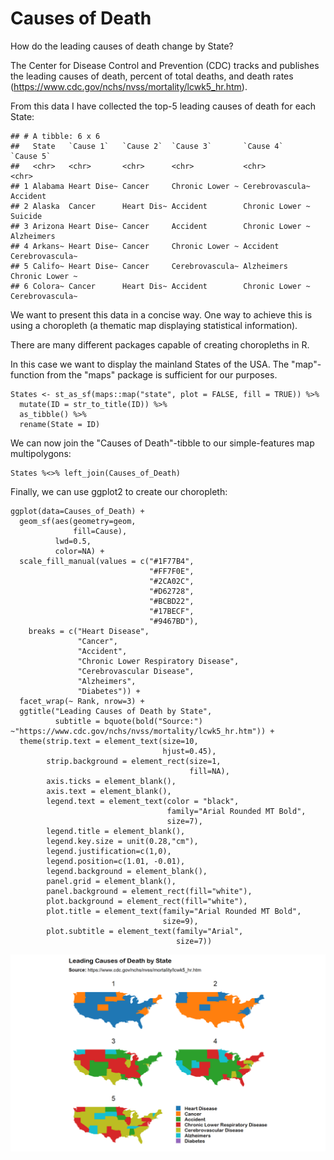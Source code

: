 Causes of Death
===============

How do the leading causes of death change by State?

The Center for Disease Control and Prevention (CDC) tracks and publishes
the leading causes of death, percent of total deaths, and death rates
(<https://www.cdc.gov/nchs/nvss/mortality/lcwk5_hr.htm>).

From this data I have collected the top-5 leading causes of death for
each State:

    ## # A tibble: 6 x 6
    ##   State   `Cause 1`   `Cause 2`  `Cause 3`       `Cause 4`       `Cause 5`      
    ##   <chr>   <chr>       <chr>      <chr>           <chr>           <chr>          
    ## 1 Alabama Heart Dise~ Cancer     Chronic Lower ~ Cerebrovascula~ Accident       
    ## 2 Alaska  Cancer      Heart Dis~ Accident        Chronic Lower ~ Suicide        
    ## 3 Arizona Heart Dise~ Cancer     Accident        Chronic Lower ~ Alzheimers     
    ## 4 Arkans~ Heart Dise~ Cancer     Chronic Lower ~ Accident        Cerebrovascula~
    ## 5 Califo~ Heart Dise~ Cancer     Cerebrovascula~ Alzheimers      Chronic Lower ~
    ## 6 Colora~ Cancer      Heart Dis~ Accident        Chronic Lower ~ Cerebrovascula~

We want to present this data in a concise way. One way to achieve this
is using a choropleth (a thematic map displaying statistical
information).

There are many different packages capable of creating choropleths in R.

In this case we want to display the mainland States of the USA. The
"map"-function from the "maps" package is sufficient for our purposes.

    States <- st_as_sf(maps::map("state", plot = FALSE, fill = TRUE)) %>%
      mutate(ID = str_to_title(ID)) %>%
      as_tibble() %>%
      rename(State = ID)

We can now join the "Causes of Death"-tibble to our simple-features map
multipolygons:

    States %<>% left_join(Causes_of_Death)

Finally, we can use ggplot2 to create our choropleth:

    ggplot(data=Causes_of_Death) +
      geom_sf(aes(geometry=geom,
                  fill=Cause),
              lwd=0.5,
              color=NA) +
      scale_fill_manual(values = c("#1F77B4",
                                   "#FF7F0E",
                                   "#2CA02C",
                                   "#D62728",
                                   "#BCBD22",
                                   "#17BECF",
                                   "#9467BD"),
        breaks = c("Heart Disease",
                   "Cancer",
                   "Accident",
                   "Chronic Lower Respiratory Disease",
                   "Cerebrovascular Disease",
                   "Alzheimers",
                   "Diabetes")) +
      facet_wrap(~ Rank, nrow=3) +
      ggtitle("Leading Causes of Death by State",
              subtitle = bquote(bold("Source:") ~"https://www.cdc.gov/nchs/nvss/mortality/lcwk5_hr.htm")) +
      theme(strip.text = element_text(size=10,
                                      hjust=0.45),
            strip.background = element_rect(size=1,
                                            fill=NA),
            axis.ticks = element_blank(),
            axis.text = element_blank(),
            legend.text = element_text(color = "black",
                                       family="Arial Rounded MT Bold",
                                       size=7),
            legend.title = element_blank(),
            legend.key.size = unit(0.28,"cm"),
            legend.justification=c(1,0), 
            legend.position=c(1.01, -0.01),  
            legend.background = element_blank(),
            panel.grid = element_blank(),
            panel.background = element_rect(fill="white"),
            plot.background = element_rect(fill="white"),
            plot.title = element_text(family="Arial Rounded MT Bold",
                                      size=9),
            plot.subtitle = element_text(family="Arial",
                                         size=7))

<img src="Cause of Death by State.png"/>
